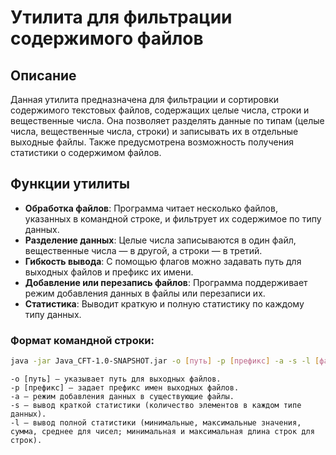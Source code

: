 # Утилита для фильтрации содержимого файлов

## Описание

Данная утилита предназначена для фильтрации и сортировки содержимого текстовых файлов, содержащих целые числа, строки и вещественные числа. Она позволяет разделять данные по типам (целые числа, вещественные числа, строки) и записывать их в отдельные выходные файлы. Также предусмотрена возможность получения статистики о содержимом файлов.

## Функции утилиты

- **Обработка файлов**: Программа читает несколько файлов, указанных в командной строке, и фильтрует их содержимое по типу данных.
- **Разделение данных**: Целые числа записываются в один файл, вещественные числа — в другой, а строки — в третий.
- **Гибкость вывода**: С помощью флагов можно задавать путь для выходных файлов и префикс их имени.
- **Добавление или перезапись файлов**: Программа поддерживает режим добавления данных в файлы или перезаписи их.
- **Статистика**: Выводит краткую и полную статистику по каждому типу данных.

### Формат командной строки:

```bash
java -jar Java_CFT-1.0-SNAPSHOT.jar -o [путь] -p [префикс] -a -s -l [файлы...]
```

```Описание флагов
-o [путь] — указывает путь для выходных файлов.
-p [префикс] — задает префикс имен выходных файлов.
-a — режим добавления данных в существующие файлы.
-s — вывод краткой статистики (количество элементов в каждом типе данных).
-l — вывод полной статистики (минимальные, максимальные значения, сумма, среднее для чисел; минимальная и максимальная длина строк для строк).
```
